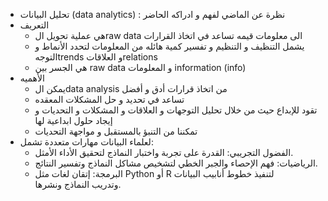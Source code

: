 - تحليل البيانات (data analytics) : نظرة عن الماضي لفهم و ادراكه الحاضر
- التعريف
	- هي عملية تحويل الraw data الى معلومات قيمه تساعد في اتخاذ القرارات
	- يشمل التنظيف و التنظيم و تفسير كمية هائله من المعلومات لتحدد الأنماط و التوجهtrends و العلاقاتrelations 
	- هي الجسر بين raw data  و المعلومات information (info)
- الأهميه
	- يمكن الdata analysis من اتخاذ قرارات أدق و أفضل
	- تساعد في تحديد و حل المشكلات المعقده
	- تقود للإبداع حيث من خلال تحليل التوجهات و العلاقات و المشكلات و التحديات و إيجاد حلول ابداعية لها
	- تمكننا من التنبؤ بالمستقبل و مواجهة التحديات 
- لعلماء البيانات مهارات متعددة تشمل:
	- الفضول التجريبي: القدرة على تجربة واختبار النماذج لتحقيق الأداء الأمثل.
	- الرياضيات: فهم الإحصاء والجبر الخطي لتشخيص مشاكل النماذج وتفسير النتائج.
	- البرمجة: إتقان لغات مثل Python أو R لتنفيذ خطوط أنابيب البيانات وتدريب النماذج ونشرها.
